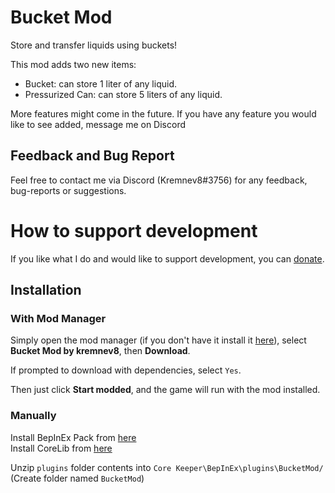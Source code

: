 # Bucket Mod
Store and transfer liquids using buckets!

This mod adds two new items:
- Bucket: can store 1 liter of any liquid.
- Pressurized Can: can store 5 liters of any liquid.

More features might come in the future. If you have any feature you would like to see added, message me on Discord

## Feedback and Bug Report
Feel free to contact me via Discord (Kremnev8#3756) for any feedback, bug-reports or suggestions.

# How to support development
If you like what I do and would like to support development, you can [donate](https://boosty.to/kremnev8).

## Installation
### With Mod Manager

Simply open the mod manager (if you don't have it install it [here](https://core-keeper.thunderstore.io/package/ebkr/r2modman/)), select **Bucket Mod by kremnev8**, then **Download**.

If prompted to download with dependencies, select `Yes`.

Then just click **Start modded**, and the game will run with the mod installed.

### Manually
Install BepInEx Pack from [here](https://core-keeper.thunderstore.io/package/BepInEx/BepInExPack_Core_Keeper/)<br/>
Install CoreLib from [here](https://core-keeper.thunderstore.io/package/CoreMods/CoreLib/)<br/>

Unzip `plugins` folder contents into `Core Keeper\BepInEx\plugins\BucketMod/` (Create folder named `BucketMod`)<br/>